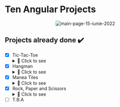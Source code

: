 # Ten Angular Projects

<p align="center">
  <img src="https://i.imgur.com/7LCPFQN.gif" alt="main-page-15-iunie-2022"/>
</p>

## Projects already done ✔️

- [x] Tic-Tac-Toe <details>
  <summary>🔭 Click to see</summary>
  <br/>
    <h3>Simple Tic-Tac-Toe beetween 2 friends.</h3>
    <img src="https://i.imgur.com/wfctJzb.png" alt="tic-tac-toe-project"/>
  <br/> </details>
- [x] Hangman <details>
  <summary>🔭 Click to see</summary>
  <br/>
    <h3>Simple Hangman game with predefined words</h3>
    <img src="https://i.imgur.com/qQ6m4BS.png" alt="hangman-project"/>
  <br/> </details>
- [x] Manea Tiles <details>
  <summary>🔭 Click to see</summary>
  <br/>
    <h3>Game inspired by "Piano Tiles" but have romanian authentic songs (manele).</h3>
    <img src="https://i.imgur.com/uXwW1QX.png" alt="manea-tiles-project-select-song"/>  
    <img src="https://i.imgur.com/czLJIaP.png" alt="manea-tiles-project-game"/>
  <br/> </details>
- [x] Rock, Paper and Scissors<details>
  <summary>🔭 Click to see</summary>
  <br/>
    <h3>Simple rock, paper and scissors game with visual images.</h3>
    <img src="https://i.imgur.com/oeh9Z3f.png" alt="rock-paper-scissors-game"/>
  <br/> </details>
- [ ] T.B.A
